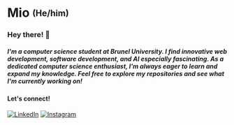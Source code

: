 # Mio <sub><sup>(He/him)</sup></sub>

### Hey there! 👋

##### I'm a computer science student at Brunel University. I find innovative web development, software development, and AI especially fascinating. As a dedicated computer science enthusiast, I'm always eager to learn and expand my knowledge. Feel free to explore my repositories and see what I'm currently working on!

#### Let's connect!

[![LinkedIn](https://img.shields.io/badge/LinkedIn-0077B5?style=for-the-badge&logo=linkedin&logoColor=white)](https://www.linkedin.com/in/your_username/)
[![Instagram](https://img.shields.io/badge/Instagram-E4405F?style=for-the-badge&logo=instagram&logoColor=white)](https://www.instagram.com/your_username/)
